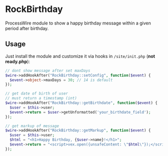 # RockBirthday

ProcessWire module to show a happy birthday message within a given period after birthday.

## Usage

Just install the module and customize it via hooks in `/site/init.php` (**not ready.php**):

```php
// dont show message after set maxDays
$wire->addHookAfter("RockBirthday::setConfig", function($event) {
  $event->object->maxDays = 30; // 14 is default
});

// get date of birth of user
// must return a timestamp (int)
$wire->addHookAfter("RockBirthday::getBirthdate", function($event) {
  $user = $this->user;
  $event->return = $user->getUnformatted('your_birthdate_field');
});

// get markup of message
$wire->addHookAfter("RockBirthday::getMarkup", function($event) {
  $user = $this->user;
  $html = "<h1>Happy Birthday, {$user->name}!</h1>";
  $event->return = "<script>vex.open({unsafeContent: \"$html\"});</script>";
});
